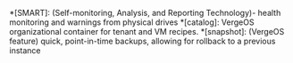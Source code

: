 *[SMART]: (Self-monitoring, Analysis, and Reporting Technology)- health monitoring and warnings from physical drives 
*[catalog]: VergeOS organizational container for tenant and VM recipes.
*[snapshot]: (VergeOS feature) quick, point-in-time backups, allowing for rollback to a previous instance 
